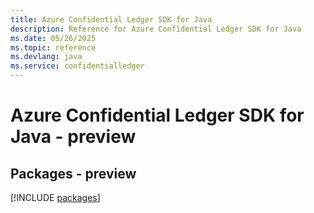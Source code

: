 ```yaml
---
title: Azure Confidential Ledger SDK for Java
description: Reference for Azure Confidential Ledger SDK for Java
ms.date: 05/26/2025
ms.topic: reference
ms.devlang: java
ms.service: confidentialledger
---
```

# Azure Confidential Ledger SDK for Java - preview
## Packages - preview
[!INCLUDE [packages](confidential-ledger-index.md)]